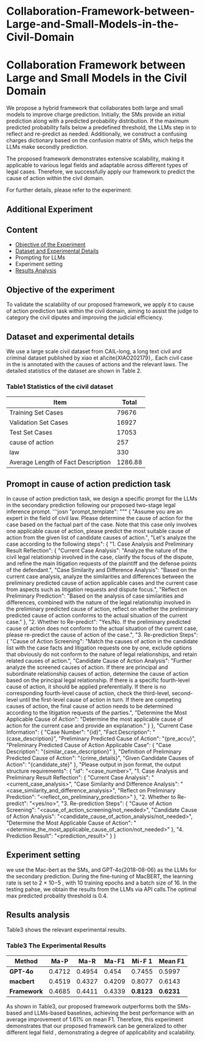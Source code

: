 # Collaboration-Framework-between-Large-and-Small-Models-in-the-Civil-Domain
# Collaboration Framework between Large and Small Models in the Civil Domain

We propose a hybrid framework that collaborates both large and small models to improve charge prediction. Initially, the SMs provide an initial prediction along with a predicted probability distribution. If the maximum predicted probability falls below a predefined threshold, the LLMs step in to reflect and re-predict as needed. Additionally, we construct a confusing charges dictionary based on the confusion matrix of  SMs, which helps the LLMs make secondly  prediction. 

The proposed framework demonstrates extensive scalability, making it applicable to various legal fields and adaptable across different types of legal cases. Therefore, we successfully apply our framework to predict the cause of action within the civil domain.

For further details, please refer to the experiment:

## Additional Experiment

## Content

- [Objective of the Experiment](https://www.notion.so/Collaboration-Framework-between-Large-and-Small-Models-in-the-Civil-Domain-1b9cc726aadf804aaa98dd8b57954a1b?pvs=21)
- [Dataset and Experimental Details](https://www.notion.so/Collaboration-Framework-between-Large-and-Small-Models-in-the-Civil-Domain-1b9cc726aadf804aaa98dd8b57954a1b?pvs=21)
- Prompting for LLMs
- Experiment setting
- [Results Analysis](https://www.notion.so/Collaboration-Framework-between-Large-and-Small-Models-in-the-Civil-Domain-1b9cc726aadf804aaa98dd8b57954a1b?pvs=21)

## Objective of the experiment

To validate the scalability of our proposed framework, we apply it to cause of action prediction task within the civil domain, aiming to assist the  judge to category the civil diputes and improving the judicial efficiency.

## Dataset and experimental details

We use a large scale civil dataset from CAIL-long, a long text civil and criminal dataset published by  xiao et al\cite{XIAO202179},. Each civil case in the  is annotated with the causes of actions and the relevant laws. The detailed statistics of the dataset are shown in Table 2.

### Table1 Statistics of the civil dataset

| Item | Total |
| --- | --- |
| Training Set Cases | 79676 |
| Validation Set Cases | 16927 |
| Test Set Cases | 17053 |
| cause of action | 257 |
| law | 330 |
| Average Length of Fact Description | 1286.88 |

## Promopt in cause of action prediction task

In cause of action prediction task, we design a specific prompt for the LLMs in the secondary prediction following our proposed two-stage legal inference prompt.
'''josn
  "prompt_template": """
    {
        "Assume you are an expert in the field of civil law. Please determine the cause of action for the case based on the factual part of the case. Note that this case only involves one applicable cause of action, please predict the most suitable cause of action from the given list of candidate causes of action.",
        "Let's analyze the case according to the following steps": {
            "1. Case Analysis and Preliminary Result Reflection": {
                "Current Case Analysis": "Analyze the nature of the civil legal relationship involved in the case, clarify the focus of the dispute, and refine the main litigation requests of the plaintiff and the defense points of the defendant.",
                "Case Similarity and Difference Analysis": "Based on the current case analysis, analyze the similarities and differences between the preliminary predicted cause of action applicable cases and the current case from aspects such as litigation requests and dispute focus.",
                "Reflect on Preliminary Prediction": "Based on the analysis of case similarities and differences, combined with the nature of the legal relationship involved in the preliminary predicted cause of action, reflect on whether the preliminary predicted cause of action conforms to the actual situation of the current case."
            },
            "2. Whether to Re-predict": "Yes/No. If the preliminary predicted cause of action does not conform to the actual situation of the current case, please re-predict the cause of action of the case.",
            "3. Re-prediction Steps": {
                "Cause of Action Screening": "Match the causes of action in the candidate list with the case facts and litigation requests one by one, exclude options that obviously do not conform to the nature of legal relationships, and retain related causes of action.",
                "Candidate Cause of Action Analysis": "Further analyze the screened causes of action. If there are principal and subordinate relationship causes of action, determine the cause of action based on the principal legal relationship. If there is a specific fourth-level cause of action, it should be applied preferentially. If there is no corresponding fourth-level cause of action, check the third-level, second-level until the first-level cause of action in turn. If there are competing causes of action, the final cause of action needs to be determined according to the litigation requests of the parties.",
                "Determine the Most Applicable Cause of Action": "Determine the most applicable cause of action for the current case and provide an explanation."
            }
        },
        "Current Case Information":
        {
            "Case Number": "{id}",
            "Fact Description": "{case_description}",
            "Preliminary Predicted Cause of Action": "{pre_accu}",
            "Preliminary Predicted Cause of Action Applicable Case": {
                "Case Description": "{similar_case_description}"
            },
            "Definition of Preliminary Predicted Cause of Action": "{crime_details}",
            "Given Candidate Causes of Action": "{candidate_ste}"
        },
        "Please output in json format, the output structure requirements": {
            "id": "<case_number>",
            "1. Case Analysis and Preliminary Result Reflection": {
                "Current Case Analysis": "<current_case_analysis>",
                "Case Similarity and Difference Analysis": "<case_similarity_and_difference_analysis>",
                "Reflect on Preliminary Prediction": "<reflect_on_preliminary_prediction>"
            },
            "2. Whether to Re-predict": "<yes/no>",
            "3. Re-prediction Steps": {
                "Cause of Action Screening": "<cause_of_action_screening/not_needed>",
                "Candidate Cause of Action Analysis": "<candidate_cause_of_action_analysis/not_needed>",
                "Determine the Most Applicable Cause of Action": "<determine_the_most_applicable_cause_of_action/not_needed>"
            },
            "4. Prediction Result": "<prediction_result>"
        }
    }



## Experiment setting

we use the Mac-bert as the SMs, and GPT-4o(2018-08-06) as the LLMs for the secondary prediction. During the fine-tuning of MacBERT, the learning rate is set to 2 × 10−5
, with 10 training epochs and a batch size of 16. In the testing pahse, we obtain the results from the LLMs via API calls.The optimal max predicted probality threshold is 0.4.

## Results analysis

 Table3 shows the relevant experimental results.

### Table3 The Experimental Results

| Method | Ma-P | Ma-R | Ma-F1  | Mi-F 1 | Mean F1 |
| --- | --- | --- | --- | --- | --- |
| **GPT-4o** | 0.4712 | 0.4954 | 0.454 | 0.7455 | 0.5997 |
| **macbert** | 0.4519 | 0.4327 | 0.4209 | 0.8077 | 0.6143 |
| **Framework** | 0.4685 | 0.4411 | 0.4339 | **0.8123** | **0.6231** |

As shown in Table3, our proposed framework outperforms both the SMs-based
and LLMs-based baselines, achieving the best performance with an average improvement of 1.61% on mean F1.  Therefore, this experiment demonstrates that our proposed framework can be generalized to other different legal field , demonstrating a degree of applicability and scalability.
